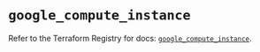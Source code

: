 # `google_compute_instance`

Refer to the Terraform Registry for docs: [`google_compute_instance`](https://registry.terraform.io/providers/hashicorp/google/5.18.0/docs/resources/compute_instance).
